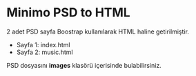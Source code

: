 # Minimo PSD to HTML

2 adet PSD sayfa Boostrap kullanılarak HTML haline getirilmiştir.

 - Sayfa 1: index.html 
 - Sayfa 2: music.html

PSD dosyasını **images** klasörü içerisinde bulabilirsiniz.